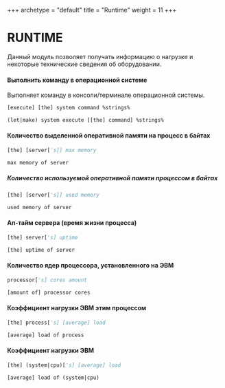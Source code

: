 +++
archetype = "default"
title = "Runtime"
weight = 11
+++
# RUNTIME 
Данный модуль позволяет получать информацию о нагрузке и некоторые технические сведения об оборудовании.

#### Выполнить команду в операционной системе
Выполняет команду в консоли/терминале операционной системы.
```vb
[execute] [the] system command %strings%
```
```vb
(let|make) system execute [[the] command] %strings%
```

#### Количество выделенной оперативной памяти на процесс в байтах
```vb
[the] [server['s]] max memory
```
```vb
max memory of server
```

##### Количество используемой оперативной памяти процессом в байтах
```vb
[the] [server['s]] used memory
```
```vb
used memory of server
```

#### Ап-тайм сервера (время жизни процесса)
```vb
[the] server['s] uptime
```
```vb
[the] uptime of server
```

#### Количество ядер процессора, установленного на ЭВМ
```vb
processor['s] cores amount
```
```vb
[amount of] processor cores
```

#### Коэффициент нагрузки ЭВМ этим процессом
```vb
[the] process['s] [average] load
```
```vb
[average] load of process
```

#### Коэффициент нагрузки ЭВМ
```vb
[the] (system|cpu)['s] [average] load
```
```vb
[average] load of (system|cpu)
```

